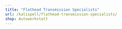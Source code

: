 ```yaml
---
title: "Flathead Transmission Specialists"
url: /kalispell/flathead-transmission-specialists/
shop: Autowerkstatt
---
```

